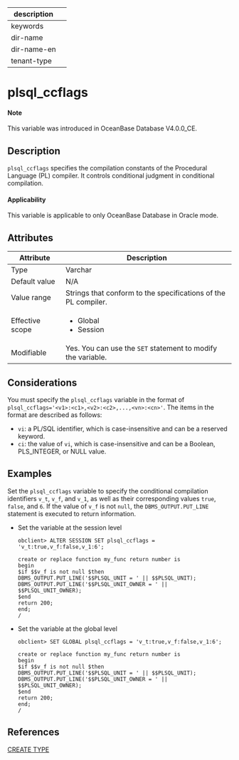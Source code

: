 | description ||
|---|---|
| keywords ||
| dir-name ||
| dir-name-en ||
| tenant-type ||

# plsql_ccflags

<main id="notice" type='explain'>

  <h4>Note</h4>

  <p>This variable was introduced in OceanBase Database V4.0.0_CE. </p>

</main>

## Description

`plsql_ccflags` specifies the compilation constants of the Procedural Language (PL) compiler. It controls conditional judgment in conditional compilation. 

<main id="notice">

  <h4>Applicability</h4>

  <p>This variable is applicable to only OceanBase Database in Oracle mode. </p>

</main>

## Attributes

| Attribute | Description |
|-----|---------|
| Type | Varchar |
| Default value | N/A |
| Value range | Strings that conform to the specifications of the PL compiler. |
| Effective scope | <ul><li>Global</li><li>Session</li></ul> |
| Modifiable | Yes. You can use the `SET` statement to modify the variable.  |

## Considerations

You must specify the `plsql_ccflags` variable in the format of `plsql_ccflags='<v1>:<c1>,<v2>:<c2>,...,<vn>:<cn>'`. The items in the format are described as follows:

* `vi`: a PL/SQL identifier, which is case-insensitive and can be a reserved keyword. 
* `ci`: the value of `vi`, which is case-insensitive and can be a Boolean, PLS_INTEGER, or NULL value. 

## Examples

Set the `plsql_ccflags` variable to specify the conditional compilation identifiers `v_t`, `v_f`, and `v_1`, as well as their corresponding values `true`, `false`, and `6`. If the value of `v_f` is not `null`, the `DBMS_OUTPUT.PUT_LINE` statement is executed to return information. 

* Set the variable at the session level

   ```shell
   obclient> ALTER SESSION SET plsql_ccflags = 'v_t:true,v_f:false,v_1:6';
   
   create or replace function my_func return number is
   begin
   $if $$v_f is not null $then
   DBMS_OUTPUT.PUT_LINE('$$PLSQL_UNIT = ' || $$PLSQL_UNIT);
   DBMS_OUTPUT.PUT_LINE('$$PLSQL_UNIT_OWNER = ' || $$PLSQL_UNIT_OWNER);
   $end
   return 200;
   end;
   /
   ```

* Set the variable at the global level

   ```shell
   obclient> SET GLOBAL plsql_ccflags = 'v_t:true,v_f:false,v_1:6';
   
   create or replace function my_func return number is
   begin
   $if $$v_f is not null $then
   DBMS_OUTPUT.PUT_LINE('$$PLSQL_UNIT = ' || $$PLSQL_UNIT);
   DBMS_OUTPUT.PUT_LINE('$$PLSQL_UNIT_OWNER = ' || $$PLSQL_UNIT_OWNER);
   $end
   return 200;
   end;
   /
   ```

## References

[CREATE TYPE](../../../../700.reference/500.sql-reference/300.pl-reference/300.pl-oracle/1100.ddl-operations-on-stored-pl-units-oracle/1200.create-type-oracle.md)
